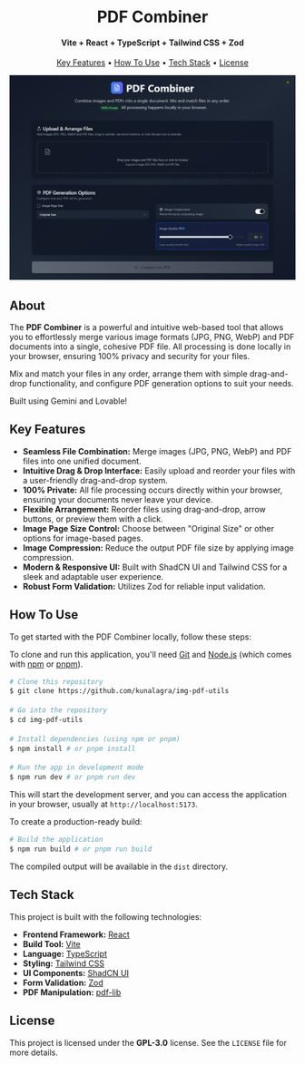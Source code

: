 <h1 align="center">
  <br>
  PDF Combiner
  <br>
</h1>

<h4 align="center">Vite + React + TypeScript + Tailwind CSS + Zod</h4>

<p align="center">
  <a href="#key-features">Key Features</a> •
  <a href="#how-to-use">How To Use</a> •
  <a href="#tech-stack">Tech Stack</a> •
  <a href="#license">License</a>
</p>

![Screenshot](./public/screenshot.png)

## About

The **PDF Combiner** is a powerful and intuitive web-based tool that allows you to effortlessly merge various image formats (JPG, PNG, WebP) and PDF documents into a single, cohesive PDF file. All processing is done locally in your browser, ensuring 100% privacy and security for your files.

Mix and match your files in any order, arrange them with simple drag-and-drop functionality, and configure PDF generation options to suit your needs.

Built using Gemini and Lovable!

## Key Features

*   **Seamless File Combination:** Merge images (JPG, PNG, WebP) and PDF files into one unified document.
*   **Intuitive Drag & Drop Interface:** Easily upload and reorder your files with a user-friendly drag-and-drop system.
*   **100% Private:** All file processing occurs directly within your browser, ensuring your documents never leave your device.
*   **Flexible Arrangement:** Reorder files using drag-and-drop, arrow buttons, or preview them with a click.
*   **Image Page Size Control:** Choose between "Original Size" or other options for image-based pages.
*   **Image Compression:** Reduce the output PDF file size by applying image compression.
*   **Modern & Responsive UI:** Built with ShadCN UI and Tailwind CSS for a sleek and adaptable user experience.
*   **Robust Form Validation:** Utilizes Zod for reliable input validation.

## How To Use

To get started with the PDF Combiner locally, follow these steps:

To clone and run this application, you'll need [Git](https://git-scm.com) and [Node.js](https://nodejs.org/en/download/) (which comes with [npm](http://npmjs.com) or [pnpm](https://pnpm.io/)).

```bash
# Clone this repository
$ git clone https://github.com/kunalagra/img-pdf-utils

# Go into the repository
$ cd img-pdf-utils

# Install dependencies (using npm or pnpm)
$ npm install # or pnpm install

# Run the app in development mode
$ npm run dev # or pnpm run dev
```

This will start the development server, and you can access the application in your browser, usually at `http://localhost:5173`.

To create a production-ready build:

```bash
# Build the application
$ npm run build # or pnpm run build
```

The compiled output will be available in the `dist` directory.

## Tech Stack

This project is built with the following technologies:

*   **Frontend Framework:** [React](https://react.dev/)
*   **Build Tool:** [Vite](https://vitejs.dev/)
*   **Language:** [TypeScript](https://www.typescriptlang.org/)
*   **Styling:** [Tailwind CSS](https://tailwindcss.com/)
*   **UI Components:** [ShadCN UI](https://ui.shadcn.com/)
*   **Form Validation:** [Zod](https://zod.dev/)
*   **PDF Manipulation:** [pdf-lib](https://pdf-lib.js.org/)

## License

This project is licensed under the **GPL-3.0** license. See the `LICENSE` file for more details.